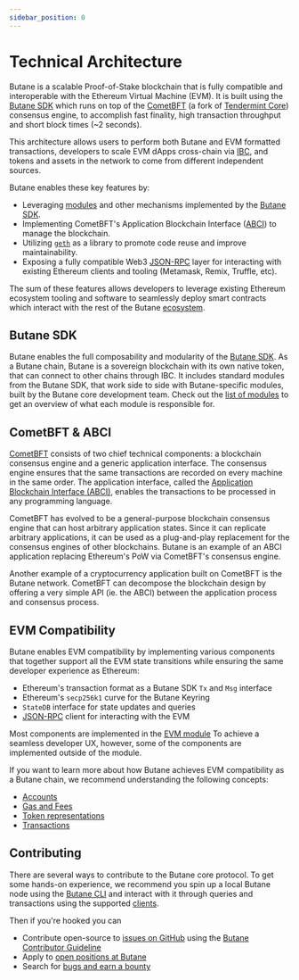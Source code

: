 ```yaml
---
sidebar_position: 0
---
```


# Technical Architecture

Butane is a scalable Proof-of-Stake blockchain that is fully compatible and
interoperable with the Ethereum Virtual Machine (EVM). It is built using the [Butane SDK](https://github.com/Butane/Butane-sdk/)
which runs on top of the [CometBFT](https://github.com/cometbft/cometbft) (a fork of [Tendermint Core](https://docs.tendermint.com/)) consensus engine,
to accomplish fast finality, high transaction throughput and short block times (~2 seconds).

This architecture allows users to perform both Butane and EVM formatted transactions,
developers to scale EVM dApps cross-chain via [IBC](https://Butane.network/ibc),
and tokens and assets in the network to come from different independent sources.

Butane enables these key features by:

* Leveraging [modules](https://docs.Butane.network/main/building-modules/intro.html) and other mechanisms implemented by the [Butane SDK](https://docs.Butane.network/).
* Implementing CometBFT's Application Blockchain Interface ([ABCI](https://docs.tendermint.com/master/spec/abci/)) to manage the blockchain.
* Utilizing [`geth`](https://github.com/ethereum/go-ethereum) as a library to promote code reuse and improve maintainability.
* Exposing a fully compatible Web3 [JSON-RPC](./../develop/api/ethereum-json-rpc/methods) layer for interacting with existing Ethereum clients and tooling (Metamask, Remix, Truffle, etc).

The sum of these features allows developers to leverage existing Ethereum ecosystem tooling and
software to seamlessly deploy smart contracts which interact with the rest of the Butane
[ecosystem](https://Butane.network/ecosystem).

## Butane SDK

Butane enables the full composability and modularity of the [Butane SDK](https://docs.Butane.network/).
As a Butane chain, Butane is a sovereign blockchain with its own native token,
that can connect to other chains through IBC. It includes standard modules from the Butane SDK,
that work side to side with Butane-specific modules, built by the Butane core development team.
Check out the [list of modules](modules/index.md) to get an overview of what each module is responsible for.

## CometBFT & ABCI

[CometBFT](https://github.com/cometbft/cometbft) consists of two chief technical components:
a blockchain consensus engine and a generic application interface.
The consensus engine ensures that the same transactions
are recorded on every machine in the same order.
The application interface, called the [Application Blockchain Interface (ABCI)](https://docs.tendermint.com/master/spec/abci/),
enables the transactions to be processed in any programming language.

CometBFT has evolved to be a general-purpose blockchain consensus engine that
can host arbitrary application states. Since it can replicate arbitrary
applications, it can be used as a plug-and-play replacement for the consensus
engines of other blockchains. Butane is an example of an ABCI application
replacing Ethereum's PoW via CometBFT's consensus engine.

Another example of a cryptocurrency application built on CometBFT is the Butane
network. CometBFT can decompose the blockchain design by offering a very
simple API (ie. the ABCI) between the application process and consensus process.

## EVM Compatibility

Butane enables EVM compatibility by implementing various components
that together support all the EVM state transitions
while ensuring the same developer experience as Ethereum:

- Ethereum's transaction format as a Butane SDK `Tx` and `Msg` interface
- Ethereum's `secp256k1` curve for the Butane Keyring
- `StateDB` interface for state updates and queries
- [JSON-RPC](../develop/api/ethereum-json-rpc) client for interacting with the EVM

Most components are implemented in the [EVM module](modules/evm.md)
To achieve a seamless developer UX, however, some of the components are implemented
outside of the module.

If you want to learn more about how Butane achieves EVM compatibility as a Butane chain,
we recommend understanding the following concepts:

* [Accounts](./concepts/accounts.md)
* [Gas and Fees](./concepts/gas-and-fees.md)
* [Token representations](./concepts/tokens.md)
* [Transactions](./concepts/transactions.md)

## Contributing

There are several ways to contribute to the Butane core protocol. To get some hands-on experience,
we recommend you spin up a local Butane node using the [Butane CLI](Butane-cli/index.md)
and interact with it through queries and transactions using the supported [clients](../develop/api#clients).

Then if you're hooked you can

* Contribute open-source to [issues on GitHub](https://github.com/Butane/Butane/issues)
using the [Butane Contributor Guideline](https://github.com/Butane/Butane/blob/main/CONTRIBUTING.md)
* Apply to [open positions at Butane](https://boards.eu.greenhouse.io/Butane)
* Search for [bugs and earn a bounty](bugs.md)
